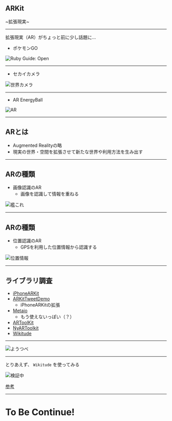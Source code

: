 ## ARKit
~拡張現実~

***

拡張現実（AR）がちょっと前に少し話題に...

- ポケモンGO

![Ruby Guide: Open](http://static-images.app-liv.jp/v1/1200x/r/articles/52907/43289_1469154120_0_1080_1920.jpeg)

---

- セカイカメラ

![世界カメラ](http://coziest.net/wp-content/uploads/2013/12/sc.jpg)

---

- AR EnergyBall

![AR](http://static-images.app-liv.jp/v1/600x/s/a2.mzstatic.com/jp/r30/Purple6/v4/8f/90/c9/8f90c9d0-9d36-0571-575f-780b75cef12b/screen568x568.jpeg)

***

## ARとは

- Augmented Realityの略
- 現実の世界・空間を拡張させて新たな世界や利用方法を生み出す

***

## ARの種類

- 画像認識のAR
	- 画像を認識して情報を重ねる

![艦これ](http://pbs.twimg.com/media/BaYAJhUCUAAOcsh.jpg)

---

## ARの種類

- 位置認識のAR
	- GPSを利用した位置情報から認識する

![位置情報](http://image.itmedia.co.jp/promobile/articles/1205/09/yu_lens.jpg)

***

## ライブラリ調査
- [iPhoneARKit](https://github.com/zac/iphonearkit)
- [ARKitTweetDemo](https://github.com/sumihiro/ARKitTweetDemo)
	- iPhoneARKitの拡張
- [Metaio](http://www.metaio.eu)
	- もう使えないっぽい（？）
- [ARToolKit](http://artoolkit.org)
- [NyARToolkit](http://nyatla.jp/nyartoolkit/wp/)
- [Wikitude](https://wikitude.grapecity.com)
---

![ようつべ](https://www.youtube.com/watch?v=uaYHU63zT54)

***

とりあえず、 `Wikitude` を使ってみる

![検証中](http://egaobiz.com/wp-content/uploads/2016/07/d36128aed83ca7fe5a0d3ea52512118e.png)

[参考](https://github.com/Wikitude/wikitude-sdk-basic-projects/blob/master/iOS/AugmentedRealityApplication/ViewController.m)

***
# To Be Continue!

